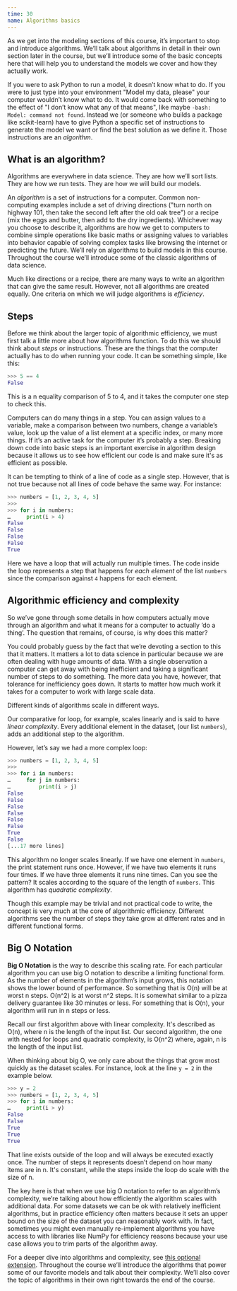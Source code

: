 ```yaml
---
time: 30
name: Algorithms basics
---
```


As we get into the modeling sections of this course, it’s important to stop and introduce algorithms. We’ll talk about algorithms in detail in their own section later in the course, but we’ll introduce some of the basic concepts here that will help you to understand the models we cover and how they actually work.

If you were to ask Python to run a model, it doesn’t know what to do. If you were to just type into your environment "Model my data, please" your computer wouldn’t know what to do. It would come back with something to the effect of "I don’t know what any of that means", like maybe `-bash: Model: command not found`. Instead we (or someone who builds a package like scikit-learn) have to give Python a specific set of instructions to generate the model we want or find the best solution as we define it. Those instructions are an _algorithm_.


## What is an algorithm?

Algorithms are everywhere in data science. They are how we’ll sort lists. They are how we run tests. They are how we will build our models.

An _algorithm_ is a set of instructions for a computer. Common non-computing examples include a set of driving directions ("turn north on highway 101, then take the second left after the old oak tree") or a recipe (mix the eggs and butter, then add to the dry ingredients). Whichever way you choose to describe it, algorithms are how we get to computers to combine simple operations like basic maths or assigning values to variables into behavior capable of solving complex tasks like browsing the internet or predicting the future. We’ll rely on algorithms to build models in this course. Throughout the course we’ll introduce some of the classic algorithms of data science.

Much like directions or a recipe, there are many ways to write an algorithm that can give the same result. However, not all algorithms are created equally. One criteria on which we will judge algorithms is _efficiency_.


## Steps

Before we think about the larger topic of algorithmic efficiency, we must first talk a little more about how algorithms function. To do this we should think about _steps_ or instructions. These are the things that the computer actually has to do when running your code. It can be something simple, like this:

```python
>>> 5 == 4
False
```

This is a n equality comparison of 5 to 4, and it takes the computer one step to check this.

Computers can do many things in a step. You can assign values to a variable, make a comparison between two numbers, change a variable’s value, look up the value of a list element at a specific index, or many more things. If it’s an active task for the computer it’s probably a step. Breaking down code into basic steps is an important exercise in algorithm design because it allows us to see how efficient our code is and make sure it's as efficient as possible.

It can be tempting to think of a line of code as a single step. However, that is not true because not all lines of code behave the same way. For instance:

```python
>>> numbers = [1, 2, 3, 4, 5]
>>>
>>> for i in numbers:
…     print(i > 4)
False
False
False
False
True
```

Here we have a loop that will actually run multiple times. The code inside the loop represents a step that happens for _each element_ of the list `numbers` since the comparison against `4` happens for each element.


## Algorithmic efficiency and complexity

So we’ve gone through some details in how computers actually move through an algorithm and what it means for a computer to actually ‘do a thing’. The question that remains, of course, is why does this matter?

You could probably guess by the fact that we’re devoting a section to this that it matters. It matters a lot to data science in particular because we are often dealing with huge amounts of data. With a single observation a computer can get away with being inefficient and taking a significant number of steps to do something. The more data you have, however, that tolerance for inefficiency goes down. It starts to matter how much work it takes for a computer to work with large scale data.

Different kinds of algorithms scale in different ways.

Our comparative for loop, for example, scales linearly and is said to have _linear complexity_. Every additional element in the dataset, (our list `numbers`), adds an additional step to the algorithm.

However, let’s say we had a more complex loop:

```python
>>> numbers = [1, 2, 3, 4, 5]
>>> 
>>> for i in numbers:
…     for j in numbers:
…         print(i > j)
False
False
False
False
False
False
True
False
[...17 more lines]
```

This algorithm no longer scales linearly. If we have one element in `numbers`, the print statement runs once. However, if we have two elements it runs four times. If we have three elements it runs nine times. Can you see the pattern? It scales according to the square of the length of `numbers`. This algorithm has _quadratic complexity_. 

Though this example may be trivial and not practical code to write, the concept is very much at the core of algorithmic efficiency. Different algorithms see the number of steps they take grow at different rates and in different functional forms.


## Big O Notation
**Big O Notation** is the way to describe this scaling rate. For each particular algorithm you can use big O notation to describe a limiting functional form. As the number of elements in the algorithm’s input grows, this notation shows the lower bound of performance. So something that is O(n) will be at worst n steps. O(n^2) is at worst n^2 steps. It is somewhat similar to a pizza delivery guarantee like 30 minutes or less. For something that is O(n), your algorithm will run in n steps or less.

Recall our first algorithm above with linear complexity. It's described as O(n), where n is the length of the input list. Our second algorithm, the one with nested for loops and quadratic complexity, is O(n^2) where, again, n is the length of the input list.

When thinking about big O, we only care about the things that grow most quickly as the dataset scales. For instance, look at the line `y = 2` in the example below.

```python
>>> y = 2
>>> numbers = [1, 2, 3, 4, 5]
>>> for i in numbers:
…     print(i > y)
False
False
True
True
True
```

That line exists outside of the loop and will always be executed exactly once. The number of steps it represents doesn’t depend on how many items are in n. It's constant, while the steps inside the loop do scale with the size of n.

The key here is that when we use big O notation to refer to an algorithm’s complexity, we’re talking about how efficiently the algorithm scales with additional data. For some datasets we can be ok with relatively inefficient algorithms, but in practice efficiency often matters because it sets an upper bound on the size of the dataset you can reasonably work with. In fact, sometimes you might even manually re-implement algorithms you have access to with libraries like NumPy for efficiency reasons because your use case allows you to trim parts of the algorithm away.

For a deeper dive into algorithms and complexity, see [this optional extension](http://discrete.gr/complexity/). Throughout the course we’ll introduce the algorithms that power some of our favorite models and talk about their complexity. We’ll also cover the topic of algorithms in their own right towards the end of the course.

